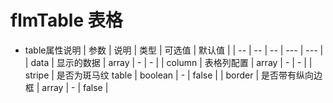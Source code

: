 # flmTable 表格

* table属性说明
    | 参数 | 说明 | 类型 | 可选值 | 默认值 |
    | -- | -- | -- | --- | --- |
    | data | 显示的数据 | array | - | - |
    | column | 表格列配置 | array | - | - |
    | stripe | 是否为斑马纹 table | boolean | - | false |
    | border | 是否带有纵向边框 | array | - | false |
